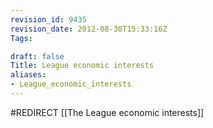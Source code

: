 ```yaml
---
revision_id: 9435
revision_date: 2012-08-30T15:33:16Z
Tags:

draft: false
Title: League economic interests
aliases:
- League_economic_interests
---
```

#REDIRECT [[The League economic interests]]